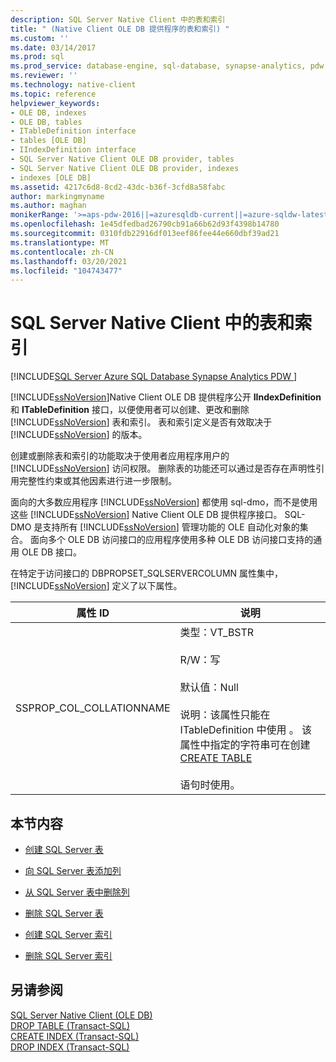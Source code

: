 ```yaml
---
description: SQL Server Native Client 中的表和索引
title: " (Native Client OLE DB 提供程序的表和索引) "
ms.custom: ''
ms.date: 03/14/2017
ms.prod: sql
ms.prod_service: database-engine, sql-database, synapse-analytics, pdw
ms.reviewer: ''
ms.technology: native-client
ms.topic: reference
helpviewer_keywords:
- OLE DB, indexes
- OLE DB, tables
- ITableDefinition interface
- tables [OLE DB]
- IIndexDefinition interface
- SQL Server Native Client OLE DB provider, tables
- SQL Server Native Client OLE DB provider, indexes
- indexes [OLE DB]
ms.assetid: 4217c6d8-8cd2-43dc-b36f-3cfd8a58fabc
author: markingmyname
ms.author: maghan
monikerRange: '>=aps-pdw-2016||=azuresqldb-current||=azure-sqldw-latest||>=sql-server-2016||>=sql-server-linux-2017||=azuresqldb-mi-current'
ms.openlocfilehash: 1e45dfedbad26790cb91a66b62d93f4398b14780
ms.sourcegitcommit: 0310fdb22916df013eef86fee44e660dbf39ad21
ms.translationtype: MT
ms.contentlocale: zh-CN
ms.lasthandoff: 03/20/2021
ms.locfileid: "104743477"
---
```

# <a name="tables-and-indexes-in-sql-server-native-client"></a>SQL Server Native Client 中的表和索引
[!INCLUDE[SQL Server Azure SQL Database Synapse Analytics PDW ](../../includes/applies-to-version/sql-asdb-asdbmi-asa-pdw.md)]

  [!INCLUDE[ssNoVersion](../../includes/ssnoversion-md.md)]Native Client OLE DB 提供程序公开 **IIndexDefinition** 和 **ITableDefinition** 接口，以便使用者可以创建、更改和删除 [!INCLUDE[ssNoVersion](../../includes/ssnoversion-md.md)] 表和索引。 表和索引定义是否有效取决于 [!INCLUDE[ssNoVersion](../../includes/ssnoversion-md.md)] 的版本。  
  
 创建或删除表和索引的功能取决于使用者应用程序用户的 [!INCLUDE[ssNoVersion](../../includes/ssnoversion-md.md)] 访问权限。 删除表的功能还可以通过是否存在声明性引用完整性约束或其他因素进行进一步限制。  
  
 面向的大多数应用程序 [!INCLUDE[ssNoVersion](../../includes/ssnoversion-md.md)] 都使用 sql-dmo，而不是使用这些 [!INCLUDE[ssNoVersion](../../includes/ssnoversion-md.md)] Native Client OLE DB 提供程序接口。 SQL-DMO 是支持所有 [!INCLUDE[ssNoVersion](../../includes/ssnoversion-md.md)] 管理功能的 OLE 自动化对象的集合。 面向多个 OLE DB 访问接口的应用程序使用多种 OLE DB 访问接口支持的通用 OLE DB 接口。  
  
 在特定于访问接口的 DBPROPSET_SQLSERVERCOLUMN 属性集中，[!INCLUDE[ssNoVersion](../../includes/ssnoversion-md.md)] 定义了以下属性。  
  
|属性 ID|说明|  
|-----------------|-----------------|  
|SSPROP_COL_COLLATIONNAME|类型：VT_BSTR<br /><br /> R/W：写<br /><br /> 默认值：Null<br /><br /> 说明：该属性只能在 ITableDefinition 中使用  。 该属性中指定的字符串可在创建 [CREATE TABLE](../../t-sql/statements/create-table-transact-sql.md)<br /><br /> 语句时使用。|  
  
## <a name="in-this-section"></a>本节内容  
  
-   [创建 SQL Server 表](../../relational-databases/native-client-ole-db-tables-indexes/creating-sql-server-tables.md)  
  
-   [向 SQL Server 表添加列](../../relational-databases/native-client-ole-db-tables-indexes/adding-a-column-to-a-sql-server-table.md)  
  
-   [从 SQL Server 表中删除列](../../relational-databases/native-client-ole-db-tables-indexes/removing-a-column-from-a-sql-server-table.md)  
  
-   [删除 SQL Server 表](../../relational-databases/native-client-ole-db-tables-indexes/dropping-a-sql-server-table.md)  
  
-   [创建 SQL Server 索引](../../relational-databases/native-client-ole-db-tables-indexes/creating-sql-server-indexes.md)  
  
-   [删除 SQL Server 索引](../../relational-databases/native-client-ole-db-tables-indexes/dropping-a-sql-server-index.md)  
  
## <a name="see-also"></a>另请参阅  
 [SQL Server Native Client &#40;OLE DB&#41;](../../relational-databases/native-client/ole-db/sql-server-native-client-ole-db.md)   
 [DROP TABLE (Transact-SQL)](../../t-sql/statements/drop-table-transact-sql.md)   
 [CREATE INDEX (Transact-SQL)](../../t-sql/statements/create-index-transact-sql.md)   
 [DROP INDEX (Transact-SQL)](../../t-sql/statements/drop-index-transact-sql.md)  
  
  
